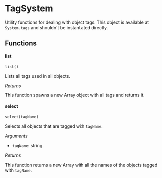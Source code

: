 TagSystem
=========

Utility functions for dealing with object tags. This object is available at `System.tags` and shouldn't be instantiated directly.

Functions
---------

#### list

`list()`

Lists all tags used in all objects.

*Returns*

This function spawns a new Array object with all tags and returns it.

#### select

`select(tagName)`

Selects all objects that are tagged with `tagName`.

*Arguments*

* `tagName`: string.

*Returns*

This function returns a new Array with all the names of the objects tagged with `tagName`.
